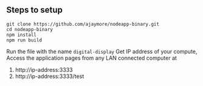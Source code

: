 ## Steps to setup

```
git clone https://github.com/ajaymore/nodeapp-binary.git
cd nodeapp-binary
npm install
npm run build
```

Run the file with the name `digital-display`
Get IP address of your compute, Access the application pages from any LAN connected computer at 
1. http://ip-address:3333
2. http://ip-address:3333/test
